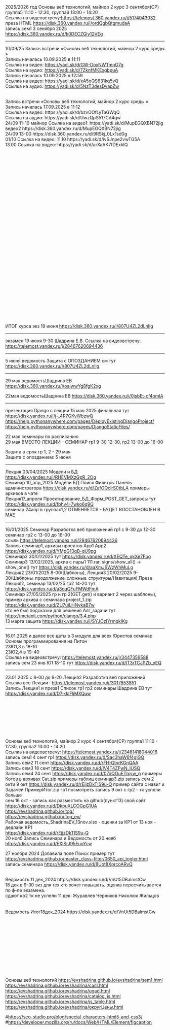 
<br><br>
2025/2026 год
Основы веб технологий, майнор 2 курс 3 сентября(СР) группа5 11:10 - 12:30, группа6 13:00 - 14:20<br>
Ссылка на видеовстречу:https://telemost.360.yandex.ru/j/5174043032 <br>
преза HTML https://disk.360.yandex.ru/i/ordQgbQtgmudaA <br>
запись сем1 3 сенября 2025 https://disk.360.yandex.ru/d/k0DECZGIy12VEg <br>
______________________________________________________________________
10/09/25 Запись встречи «Основы веб технологий, майнор 2 курс среды » <br>
Запись началась 10.09.2025 в 11:11 <br>
Ссылка на видео: https://yadi.sk/d/GW-DoxNWTmnO7g <br>
Ссылка на аудио: https://yadi.sk/d/7ZknfMKExgbpuA <br> 
Запись началась 10.09.2025 в 12:59 <br>
Ссылка на видео: https://yadi.sk/d/xA5oQS631kq5vQ <br>
Ссылка на аудио: https://yadi.sk/d/5NzT3desDvapZw <br>

<br>
Запись встречи «Основы веб технологий, майнор 2 курс среды » <br>
Запись началась 17.09.2025 в 11:12 <br>
Ссылка на видео: https://yadi.sk/d/bzvOOfLyTaGWqQ <br>
Ссылка на аудио: https://yadi.sk/d/UwzQpS517Cd4gw <br>
24/09 11-10  майнор Ссылка на видео1: https://yadi.sk/d/MupEGQXBN72jig <br>
ведео2 https://disk.360.yandex.ru/d/MupEGQXBN72jig <br>
24/09 13-00 https://disk.360.yandex.ru/d/9RSkj_0Lx1sd0g <br>
01/10 Ссылка на видео: 11.10 https://yadi.sk/d/ivSJnpe2vwTG5A <br>
13.00 Ссылка на видео: https://yadi.sk/d/arXaAK7fDExklQ

<br><br><br><br><br><br><br><br><br><br><br><br><br><br><br><br><br><br><br><br><br><br><br><br><br><br><br><br><br><br><br>















ИТОГ курса  экз 19 июня https://disk.360.yandex.ru/i/807U4ZL2dLnIlg
_______________________________________________________________________________________________________________
экзамен 19 июня  9-30 Шадрина Е.В. Ссылка на видеовстречу: https://telemost.yandex.ru/j/28467620694436
____________________________________________________________________________________________________________________

5 июня ведомость Защита с ОПОЗДАНИЕМ см тут https://disk.360.yandex.ru/i/807U4ZL2dLnIlg
______________________
29 мая ведомостьШадрина ЕВ https://disk.360.yandex.ru/i/oajwwYg8fgK2xg

22мая ведомостьШадрина ЕВ https://disk.360.yandex.ru/i/0jsbEt-cf4omlA

_____________________________________________
презентация Django с лекции 15 мая 2025 финальная тут https://disk.yandex.ru/i/j-_4R7GKvWbzwQ <br>
https://help.pythonanywhere.com/pages/DeployExistingDjangoProject/  <br>
https://help.pythonanywhere.com/pages/DjangoStaticFiles/  <br>

22 мая семинары по расписанию <br>
29 мая ВМЕСТО ЛЕКЦИИ - СЕМИНАР гр1 9-30 12-30, гр2  13-00 до 16-00 <br>

Защита в срок гр 1, 2 - 29 мая <br>
Защита с опозданием: 5 июня <br>
______________________________________________________________________________
Лекция 03/04/2025 Модели и БД https://disk.yandex.ru/i/RHEVMXzGpR_2Og <br>
Семинар 10_апр_2025  Модели БД Поиск Фильтры Панель администратора https://disk.yandex.ru/d/ZafOQclrS0tbLA 
примеры архивов в чате <br>
Лекция17_апреля Проектирование_БД_Форм_POST_GET_запросы тут https://disk.yandex.ru/d/fbhv4-7wko6q9Q <br>
семинар 24апр в группах1,2 ОТМЕНЯЕТСЯ -  БУДЕТ ВОССТАНОВЛЕН В МАЕ <br>
_____________________________________________________________________________________________
16/01/2025 Семинар Разработка веб приложений гр1 с 9-30 до 12-30 семинар гр2 с 13-00 до 16-00 <br>
ссыль https://telemost.yandex.ru/j/28467620694436 <br>
Запись семинар1, архивы проектов App1 App2 https://disk.yandex.ru/d/YMpG13qB-qU9pg <br>
Семинар2 30/01/2025 тут https://disk.yandex.ru/d/XEQTe_gkXe7Fbg <br>
Семинар3 13/02/2025,  архив с пары1 111.rar, signs/show_all() -> show_one() тут https://disk.yandex.ru/d/aaXmJSWzWhMuLg  <br>
Лекция2 23/01/2025 8-00(Шаблоны), Лекция3 20/02/2025 9-30(Шаблоны_продолжение_сложные_структуры/Навигация),Преза Лекция2, семинар 13/02/25 гр2 14-20 тут https://disk.yandex.ru/d/a3cqQFuFMWdFmA <br>
Семинар 27/05/2025 гр и гр 2(GET.get()  и вариант 2 через шаблоны), пример архива с семинара project_1.zip  https://disk.yandex.ru/d/ZU7uiLHNykaB7w <br>
кто не был подсказки для решения Алг_задачи тут https://metanit.com/python/django/3.4.php <br>
13 марта защита https://disk.yandex.ru/i/SYJOzIYrmqkIKg

___________________________________________________________________
16.01.2025 и далее все даты в 3 модуле для всех Юристов семинар Основы программирования на Питон <br>
23Ю1,3 в 18-10 <br>
23Ю2,4 в 19-40  <br>
Ссылка на видеовстречу: https://telemost.yandex.ru/j/3447359588 <br>
запись сем 23 янв Ю1 18-10 тут https://disk.yandex.ru/d/lT3rTCJPZb_xEQ

_____________________________________________________________________
23.01.2025 с 8-00 до 9-20 Лекция2 Разработка веб приложений <br>
Ссылка все Лекции : https://telemost.yandex.ru/j/3017853851 <br>
Запись Лекции1 и преза1  Список гр1 гр2 семинары Шадрина ЕВ тут https://disk.yandex.ru/d/D7lkkIFljMXQuw
<br><br><br><br><br><br><br><br>







Основы веб технологий, майнор 2 курс 4 сентября(СР) группа1 11:10 - 12:30, группа2 13:00 - 14:20<br>
Ссылка на видеовстречу: https://telemost.yandex.ru/j/23461418044016 <br>
запись сем1 4 сент гр1 https://disk.yandex.ru/d/Sac3haW6f4giGQ <br>
Запись сем2 11 сент https://disk.yandex.ru/d/rFHrQtvrKGnQAA <br>
Запись сем3 18 сент https://disk.yandex.ru/d/IV4T4ZFwN_lUSQ <br>
Запись сем4 24 сент https://disk.yandex.ru/d/07dQOuETIxyw_g
примеры Котов в архивах Cat.zip  примеры таблиц семинар3.zip
запись сем 2 окти 9 окт
https://disk.yandex.ru/d/rEjjzDkTIS9u-Q
пример сайта с навиг и Задачей ПримерИтог.zip
гр1 посмотреть запись 9 окт с гр2 - тк успели больше  <br>
сем 16 окт - запись как разместить на github(пункт13)  свой сайт https://disk.yandex.ru/d/DkpuXLCOGpG1UA
https://evshadrina.github.io/itog/ <br>
https://evshadrina.github.io/itog_ex/ <br>
Рабочая ведомость_ShadrinaEV_13nov.xlsx  - оценки за КР1 от 13 ноя - дедлайн КР1 <br>
https://disk.yandex.ru/d/rEjjzDkTIS9u-Q
<br>
20 нояб Запись Семинара и Ведомость от 20 нояб https://disk.yandex.ru/d/EXlSrJ95EuoYcw

27 ноября 2024  Добавила поле Поиск пример тут <br>
https://evshadrina.github.io/master_class-filter/0650_api_togler.html <br>
запись семинара https://disk.yandex.ru/d/8Uot8XprcoARvQ

<br>
Ведомость 11 дек_2024 https://disk.yandex.ru/d/VnUt5DBalmstCw <br>
18 дек в 9-30 экз для тех кто хочет повышать. оценка пересчитывается по ф-ле экзамена. <br>
сдают кр2 тк не успели 11 дек: Журавлев Черников Николюк Жильцов<br>
<br><br>
Ведомость Итог18дек_2024 https://disk.yandex.ru/d/VnUt5DBalmstCw <br>

<br><br><br><br><br><br><br><br><br><br>





Основы веб технологий
https://evshadrina.github.io/evshadrina/sem1.html <br>
https://evshadrina.github.io/evshadrina/cacl.html <br>
https://evshadrina.github.io/evshadrina/ugad.html <br>
https://evshadrina.github.io/evshadrina/catalog_js.html <br>
https://evshadrina.github.io/evshadrina/js_table.html <br>
https://evshadrina.github.io/evshadrina/округЦены.html <br>



#https://seo-studio.pro/blog/special-characters-html5-and-css3/
#https://developer.mozilla.org/ru/docs/Web/HTML/Element/figcaption







